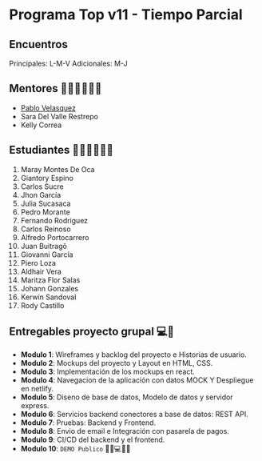 # Programa Top v11 -  Tiempo Parcial

## Encuentros
Principales: L-M-V
Adicionales: M-J

## Mentores 👩🏻‍🏫👨🏼‍🏫
- [Pablo Velasquez](profiles/pablo-velasquez.md)
- Sara Del Valle Restrepo
- Kelly Correa

## Estudiantes 👩🏻‍💻🧑🏼‍💻
1. Maray Montes De Oca
2. Giantory Espino
3. Carlos Sucre
4. Jhon García
5. Julia Sucasaca
6. Pedro Morante
7. Fernando Rodriguez
8. Carlos Reinoso
9. Alfredo Portocarrero
10. Juan Buitragǒ
11. Giovanni García
12. Piero Loza
13. Aldhair Vera
14. Maritza Flor Salas
15. Johann Gonzales
16. Kerwin Sandoval
17. Rody Castillo

## Entregables proyecto grupal 💻🤝

- **Modulo 1**: Wireframes y backlog del proyecto e Historias de usuario.
- **Modulo 2**: Mockups del proyecto y Layout en HTML, CSS.
- **Modulo 3**: Implementación de los mockups en react.
- **Modulo 4**: Navegacion de la aplicación con datos MOCK Y Despliegue en netlify.
- **Modulo 5**: Diseno de base de datos, Modelo de datos y servidor express.
- **Modulo 6**: Servicios backend conectores a base de datos: REST API.
- **Modulo 7**: Pruebas: Backend y Frontend.
- **Modulo 8**: Envio de email e Integración con pasarela de pagos.
- **Modulo 9**: CI/CD del backend y el frontend.
- **Modulo 10**: `DEMO Publico` 🎊🎉💻🎊🎉

